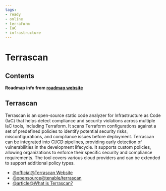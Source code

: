 ```yaml
---
tags:
- ready
- online
- terraform
- IaC
- infrastructure
---
```


# Terrascan

## Contents

__Roadmap info from [roadmap website](https://roadmap.sh/terraform/terrascan@NSWG79dEygyl6pb54wLrE)__

## Terrascan

Terrascan is an open-source static code analyzer for Infrastructure as Code (IaC) that helps detect compliance and security violations across multiple IaC tools, including Terraform. It scans Terraform configurations against a set of predefined policies to identify potential security risks, misconfigurations, and compliance issues before deployment. Terrascan can be integrated into CI/CD pipelines, providing early detection of vulnerabilities in the development lifecycle. It supports custom policies, allowing organizations to enforce their specific security and compliance requirements. The tool covers various cloud providers and can be extended to support additional policy types.

* [@official@Terrascan Website](https://runterrascan.io/)
* [@opensource@tenable/terrascan](https://github.com/tenable/terrascan)
* [@article@What is Terrascan?](https://spacelift.io/blog/what-is-terrascan)
